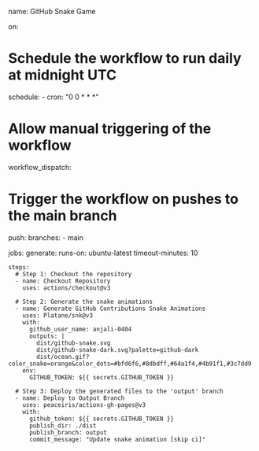 name: GitHub Snake Game

on:
  # Schedule the workflow to run daily at midnight UTC
  schedule:
    - cron: "0 0 * * *"
  
  # Allow manual triggering of the workflow
  workflow_dispatch:

  # Trigger the workflow on pushes to the main branch
  push:
    branches:
      - main

jobs:
  generate:
    runs-on: ubuntu-latest
    timeout-minutes: 10

    steps:
      # Step 1: Checkout the repository
      - name: Checkout Repository
        uses: actions/checkout@v3

      # Step 2: Generate the snake animations
      - name: Generate GitHub Contributions Snake Animations
        uses: Platane/snk@v3
        with:
          github_user_name: anjali-0404
          outputs: |
            dist/github-snake.svg
            dist/github-snake-dark.svg?palette=github-dark
            dist/ocean.gif?color_snake=orange&color_dots=#bfd6f6,#8dbdff,#64a1f4,#4b91f1,#3c7dd9
        env:
          GITHUB_TOKEN: ${{ secrets.GITHUB_TOKEN }}

      # Step 3: Deploy the generated files to the 'output' branch
      - name: Deploy to Output Branch
        uses: peaceiris/actions-gh-pages@v3
        with:
          github_token: ${{ secrets.GITHUB_TOKEN }}
          publish_dir: ./dist
          publish_branch: output
          commit_message: "Update snake animation [skip ci]"
